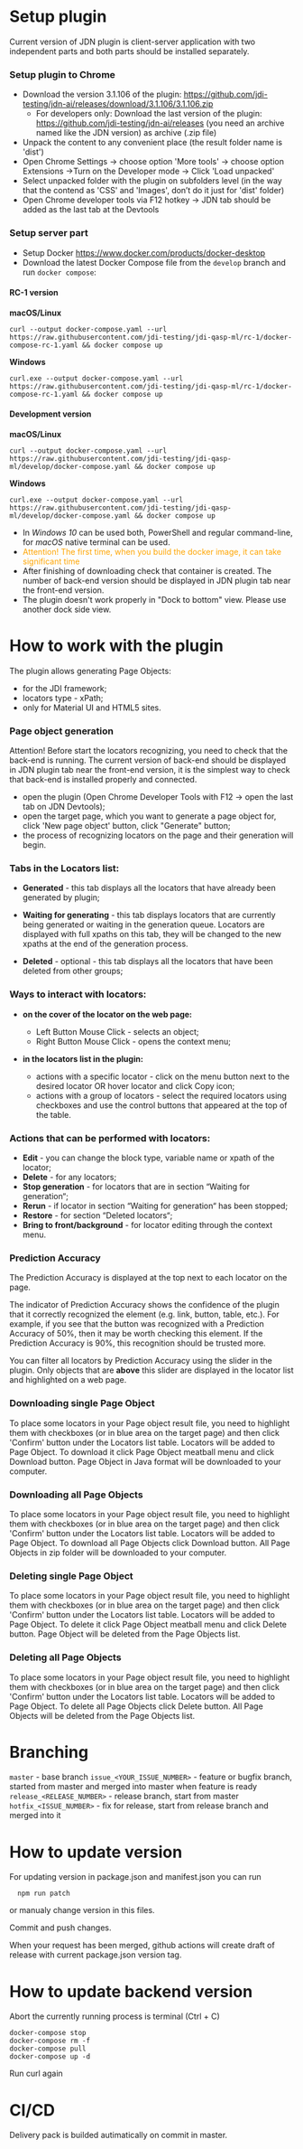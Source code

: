 # Setup plugin
Current version of JDN plugin is client-server application with two independent parts and both parts should be installed separately.

### **Setup plugin to Chrome**
* Download the version 3.1.106 of the plugin: https://github.com/jdi-testing/jdn-ai/releases/download/3.1.106/3.1.106.zip
  * For developers only: Download the last version of the plugin: https://github.com/jdi-testing/jdn-ai/releases (you need an archive named like the JDN version) as archive (.zip file)
* Unpack the content to any convenient place (the result folder name is 'dist')
* Open Chrome Settings -> choose option 'More tools' -> choose option Extensions ->Turn on the Developer mode -> Click 'Load unpacked'
* Select unpacked folder with the plugin on subfolders level (in the way that the contend as 'CSS' and 'Images', don’t do it just for 'dist' folder)
* Open Chrome developer tools via F12 hotkey -> JDN tab should be added as the last tab at the Devtools

### **Setup server part**
* Setup Docker https://www.docker.com/products/docker-desktop
* Download the latest Docker Compose file from the `develop` branch and run `docker compose`:
#### RC-1 version
**macOS/Linux**
```shell
curl --output docker-compose.yaml --url https://raw.githubusercontent.com/jdi-testing/jdi-qasp-ml/rc-1/docker-compose-rc-1.yaml && docker compose up
```
**Windows**
```shell
curl.exe --output docker-compose.yaml --url https://raw.githubusercontent.com/jdi-testing/jdi-qasp-ml/rc-1/docker-compose-rc-1.yaml && docker compose up
```

#### Development version
**macOS/Linux**
```shell
curl --output docker-compose.yaml --url https://raw.githubusercontent.com/jdi-testing/jdi-qasp-ml/develop/docker-compose.yaml && docker compose up
```
**Windows**
```shell
curl.exe --output docker-compose.yaml --url https://raw.githubusercontent.com/jdi-testing/jdi-qasp-ml/develop/docker-compose.yaml && docker compose up
```
* In _Windows 10_ can be used both, PowerShell and regular command-line, for _macOS_ native terminal can be used.
* <span style="color:orange">Attention! The first time, when you build the docker image, it can take significant time<span>
* After finishing of downloading check that container is created. The number of back-end version should be displayed in JDN plugin tab near the front-end version.
* The plugin doesn't work properly in "Dock to bottom" view. Please use another dock side view. 


# **How to work with the plugin**

The plugin allows generating Page Objects:
- for the JDI framework;
- locators type - xPath;
- only for Material UI and HTML5 sites.


### Page object generation
Attention! Before start the locators recognizing, you need to check that the back-end is running.
The current version of back-end should be displayed in JDN plugin tab near the front-end version, it is the simplest way to check that back-end is installed properly and connected.
 
* open the plugin (Open Chrome Developer Tools with F12 -> open the last tab on JDN Devtools);
* open the target page, which you want to generate a page object for, click 'New page object' button, click "Generate" button;
* the process of recognizing locators on the page and their generation will begin.



### Tabs in the Locators list:

* **Generated** - this tab displays all the locators that have already been generated by plugin;

* **Waiting for generating** - this tab displays locators that are currently being generated or waiting in the generation queue. Locators are displayed with full xpaths on this tab, they will be changed to the new xpaths at the end of the generation process.
 
* **Deleted** - optional - this tab displays all the locators that have been deleted from other groups;


### Ways to interact with locators:

* **on the cover of the locator on the web page:**
  * Left Button Mouse Click - selects an object; 
  * Right Button Mouse Click - opens the context menu;

* **in the locators list in the plugin:**
  * actions with a specific locator - click on the menu button next to the desired locator OR hover locator and click Copy icon;
  * actions with a group of locators - select the required locators using checkboxes and use the control buttons that appeared at the top of the table.


### Actions that can be performed with locators:

* **Edit** -  you can change the block type, variable name or xpath of the locator;
* **Delete** - for any locators;
* **Stop generation** - for locators that are in section “Waiting for generation“;
* **Rerun** - if locator in section “Waiting for generation“ has been stopped;
* **Restore** - for section “Deleted locators“;
* **Bring to front/background** - for locator editing through the context menu.


### Prediction Accuracy
The Prediction Accuracy is displayed at the top next to each locator on the page.

The indicator of Prediction Accuracy shows the confidence of the plugin that it correctly recognized the element (e.g. link, button, table, etc.). For example, if you see that the button was recognized with a Prediction Accuracy of 50%, then it may be worth checking this element. If the Prediction Accuracy is 90%, this recognition should be trusted more.

You can filter all locators by Prediction Accuracy using the slider in the plugin. Only objects that are **above** this slider are displayed in the locator list and highlighted on a web page. 


### Downloading single Page Object

To place some locators in your Page object result file, you need to highlight them with checkboxes (or in blue area on the target page) and then click 'Confirm' button under the Locators list table. Locators will be added to Page Object. To download it click Page Object meatball menu and click Download button. Page Object in Java format will be downloaded to your computer. 
 
### Downloading all Page Objects

To place some locators in your Page object result file, you need to highlight them with checkboxes (or in blue area on the target page) and then click 'Confirm' button under the Locators list table. Locators will be added to Page Object. To download all Page Objects click Download button. All Page Objects in zip folder will be downloaded to your computer. 
 
 ### Deleting single Page Object

To place some locators in your Page object result file, you need to highlight them with checkboxes (or in blue area on the target page) and then click 'Confirm' button under the Locators list table. Locators will be added to Page Object. To delete it click Page Object meatball menu and click Delete button. Page Object will be deleted from the Page Objects list.
 
### Deleting all Page Objects

To place some locators in your Page object result file, you need to highlight them with checkboxes (or in blue area on the target page) and then click 'Confirm' button under the Locators list table. Locators will be added to Page Object. To delete all Page Objects click Delete button. All Page Objects will be deleted from the Page Objects list.



# **Branching**

```master``` - base branch
```issue_<YOUR_ISSUE_NUMBER>``` - feature or bugfix branch, started from master and merged into master when feature is ready
```release_<RELEASE_NUMBER>``` - release branch, start from master
```hotfix_<ISSUE_NUMBER>```  - fix for release, start from release branch and merged into it



# **How to update version**

For updating version in package.json and manifest.json you can run 
```
  npm run patch
```
or manualy change version in this files.

Commit and push changes.

When your request has been merged, github actions will create draft of release with current package.json version tag.
 
 # **How to update backend version**
 
 Abort the currently running process is terminal (Ctrl + C)
 
 ```
docker-compose stop
docker-compose rm -f
docker-compose pull   
docker-compose up -d
```
 Run curl again

# **CI/CD**

Delivery pack is builded autimatically on commit in master.
